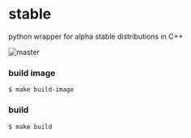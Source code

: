 # stable
python wrapper for alpha stable distributions in C++

![master](https://github.com/gobrewers14/pystable/workflows/master/badge.svg)

### build image
```shell
$ make build-image
```

### build
```shell
$ make build
```
